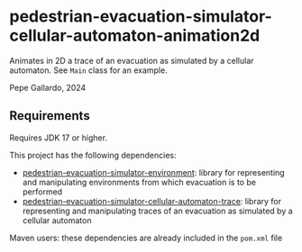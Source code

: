 # pedestrian-evacuation-simulator-cellular-automaton-animation2d
Animates in 2D a trace of an evacuation as simulated by a cellular automaton.
See `Main` class for an example.

Pepe Gallardo, 2024

## Requirements

Requires JDK 17 or higher. 

This project has the following dependencies:

* [pedestrian-evacuation-simulator-environment](https://github.com/Bio4Res/pedestrian-evacuation-simulator-environment): library for representing and manipulating environments from which evacuation is to be performed
* [pedestrian-evacuation-simulator-cellular-automaton-trace](https://github.com/Bio4Res/pedestrian-evacuation-simulator-cellular-automaton-trace): library for representing and manipulating 
  traces of an evacuation as simulated by a cellular automaton

Maven users: these dependencies are already included in the <code>pom.xml</code> file 
